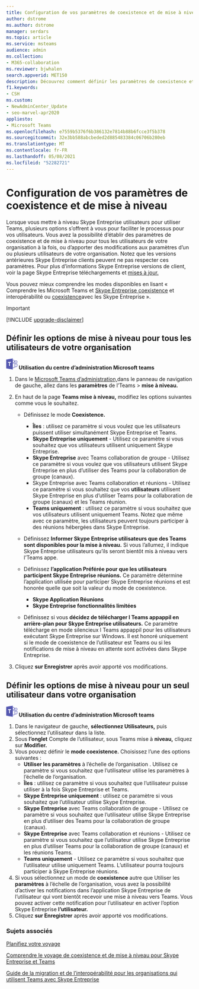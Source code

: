 ```yaml
---
title: Configuration de vos paramètres de coexistence et de mise à niveau
author: dstrome
ms.author: dstrome
manager: serdars
ms.topic: article
ms.service: msteams
audience: admin
ms.collection:
- M365-collaboration
ms.reviewer: bjwhalen
search.appverid: MET150
description: Découvrez comment définir les paramètres de coexistence et de mise à niveau pour tous les utilisateurs de votre organisation à la fois, ou pour un ou plusieurs membres de votre organisation.
f1.keywords:
- CSH
ms.custom:
- NewAdminCenter_Update
- seo-marvel-apr2020
appliesto:
- Microsoft Teams
ms.openlocfilehash: e7559b5376f6b386132e7814b88b6fcce3f5b378
ms.sourcegitcommit: 32e3bb588abcbeded2d885483384c06706b280eb
ms.translationtype: MT
ms.contentlocale: fr-FR
ms.lasthandoff: 05/08/2021
ms.locfileid: "52282721"
---
```

# <a name="set-your-coexistence-and-upgrade-settings"></a>Configuration de vos paramètres de coexistence et de mise à niveau


Lorsque vous mettre à niveau Skype Entreprise utilisateurs pour utiliser Teams, plusieurs options s’offrent à vous pour faciliter le processus pour vos utilisateurs. Vous avez la possibilité d’établir des paramètres de coexistence et de mise à niveau pour tous les utilisateurs de votre organisation à la fois, ou d’apporter des modifications aux paramètres d’un ou plusieurs utilisateurs de votre organisation. Notez que les versions antérieures Skype Entreprise clients peuvent ne pas respecter ces paramètres. Pour plus d’informations Skype Entreprise versions de client, voir la page Skype Entreprise téléchargements et [mises à jour.](/skypeforbusiness/software-updates) 

Vous pouvez mieux comprendre les modes disponibles en lisant « Comprendre les Microsoft Teams et [Skype Entreprise coexistence](teams-and-skypeforbusiness-coexistence-and-interoperability.md) et interopérabilité ou [coexistence](coexistence-chat-calls-presence.md)avec les Skype Entreprise ».  

> [!IMPORTANT]
> [!INCLUDE [upgrade-disclaimer](includes/upgrade-disclaimer.md)]


## <a name="set-upgrade-options-for-all-users-in-your-organization"></a>Définir les options de mise à niveau pour tous les utilisateurs de votre organisation

![Icône affichant le logo Microsoft Teams](media/teams-logo-30x30.png) **Utilisation du centre d’administration Microsoft teams**

1. Dans le [Microsoft Teams d’administration,](https://admin.teams.microsoft.com/)dans le panneau de navigation de gauche, allez dans les **paramètres** de l’Teams  >  **mise à niveau.** 

2. En haut de la page **Teams mise à niveau,** modifiez les options suivantes comme vous le souhaitez.
    - Définissez le mode **Coexistence.**
        - **Îles** : utilisez ce paramètre si vous voulez que les utilisateurs puissent utiliser simultanément Skype Entreprise et Teams.
        - **Skype Entreprise uniquement** - Utilisez ce paramètre si vous souhaitez que vos utilisateurs utilisent uniquement Skype Entreprise.
        - **Skype Entreprise** avec Teams collaboration de groupe - Utilisez ce paramètre si vous voulez que vos utilisateurs utilisent Skype Entreprise en plus d’utiliser des Teams pour la collaboration de groupe (canaux).
        - Skype Entreprise avec Teams collaboration et réunions - Utilisez ce paramètre si vous souhaitez que vos **utilisateurs** utilisent Skype Entreprise en plus d’utiliser Teams pour la collaboration de groupe (canaux) et les Teams réunion.
        - **Teams uniquement** : utilisez ce paramètre si vous souhaitez que vos utilisateurs utilisent uniquement Teams. Notez que même avec ce paramètre, les utilisateurs peuvent toujours participer à des réunions hébergées dans Skype Entreprise.
        
    - Définissez **Informer Skype Entreprise utilisateurs que des Teams sont disponibles pour la mise à niveau.** Si vous l’allumez, il indique Skype Entreprise utilisateurs qu’ils seront bientôt mis à niveau vers l’Teams appe.
    - Définissez **l’application Préférée pour que les utilisateurs participent Skype Entreprise réunions.** Ce paramètre détermine l’application utilisée pour participer Skype Entreprise réunions et est honorée quelle que soit la valeur du mode de coexistence.
      - **Skype Application Réunions**
      - **Skype Entreprise fonctionnalités limitées**
    - Définissez si vous **décidez de télécharger l Teams appappil en arrière-plan pour Skype Entreprise utilisateurs.**  Ce paramètre télécharge en mode silencieux l Teams appappil pour les utilisateurs exécutant Skype Entreprise sur Windows. Il est honoré uniquement si le mode de coexistence de l’utilisateur est Teams ou si les notifications de mise à niveau en attente sont activées dans Skype Entreprise.
3. Cliquez **sur Enregistrer** après avoir apporté vos modifications.

## <a name="set-upgrade-options-for-a-single-user-in-your-organization"></a>Définir les options de mise à niveau pour un seul utilisateur dans votre organisation

![Icône affichant le logo Microsoft Teams](media/teams-logo-30x30.png) **Utilisation du centre d’administration Microsoft teams**

1. Dans le navigateur de gauche, **sélectionnez Utilisateurs,** puis sélectionnez l’utilisateur dans la liste. 
2. Sous **l’onglet** Compte de l’utilisateur, sous Teams mise à **niveau,** cliquez sur **Modifier.**
3. Vous pouvez définir le **mode coexistence.** Choisissez l’une des options suivantes :
     - **Utiliser les paramètres** à l’échelle de l’organisation . Utilisez  ce paramètre si vous souhaitez que l’utilisateur utilise les paramètres à l’échelle de l’organisation. 
     - **Îles** : utilisez ce paramètre si vous souhaitez que l’utilisateur puisse utiliser à la fois Skype Entreprise et Teams. 
     - **Skype Entreprise uniquement** : utilisez ce paramètre si vous souhaitez que l’utilisateur utilise Skype Entreprise.
     - **Skype Entreprise** avec Teams collaboration de groupe - Utilisez ce paramètre si vous souhaitez que l’utilisateur utilise Skype Entreprise en plus d’utiliser des Teams pour la collaboration de groupe (canaux).
      - **Skype Entreprise** avec Teams collaboration et réunions - Utilisez ce paramètre si vous souhaitez que l’utilisateur utilise Skype Entreprise en plus d’utiliser Teams pour la collaboration de groupe (canaux) et les réunions Teams.
     - **Teams uniquement** - Utilisez ce paramètre si vous souhaitez que l’utilisateur utilise uniquement Teams. L’utilisateur pourra toujours participer à Skype Entreprise réunions.
4. Si vous sélectionnez un mode de **coexistence** autre que Utiliser les **paramètres** à l’échelle de l’organisation, vous avez la possibilité d’activer les notifications dans l’application Skype Entreprise de l’utilisateur qui vont bientôt recevoir une mise à niveau vers Teams. Vous pouvez activer cette notification pour l’utilisateur en activer l’option Skype Entreprise **l’utilisateur.**
5. Cliquez **sur Enregistrer** après avoir apporté vos modifications.

### <a name="related-topics"></a>Sujets associés
[Planifiez votre voyage](upgrade-plan-journey.md)

[Comprendre le voyage de coexistence et de mise à niveau pour Skype Entreprise et Teams](upgrade-and-coexistence-of-skypeforbusiness-and-teams.md)

[Guide de la migration et de l’interopérabilité pour les organisations qui utilisent Teams avec Skype Entreprise](migration-interop-guidance-for-teams-with-skype.md)